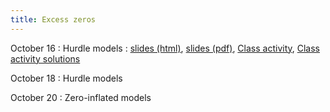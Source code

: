 ```yaml
---
title: Excess zeros
---
```


October 16
: Hurdle models
  : [slides (html)](https://sta712-f23.github.io/slides/lecture_20.html), [slides (pdf)](https://sta712-f23.github.io/slides/lecture_20.pdf), [Class activity](https://sta712-f23.github.io/class_activities/ca_lecture_20.html), [Class activity solutions](https://sta712-f23.github.io/class_activities/ca_lecture_20_solutions.html)
    
October 18
: Hurdle models
  
October 20
: Zero-inflated models